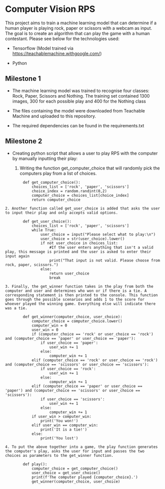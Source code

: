 # Computer Vision RPS

This project aims to train a machine learning model that can determine if a human player is playing rock, paper or scissors with a webcam as input. The goal is to create an algorithm that can play the game with a human contestant. Please see below for the technologies used:

- Tensorflow (Model trained via https://teachablemachine.withgoogle.com/)

- Python


## Milestone 1

- The machine learning model was trained to recognise four classes: Rock, Paper, Scissors and Nothing. The training set contained 1300 images, 300 for each possible play and 400 for the Nothing class

- The files containing the model were downloaded from Teachable Machine and uploaded to this repository.

- The required dependencies can be found in the requirements.txt

## Milestone 2

 - Creating python script that allows a user to play RPS with the computer by manually inputting their play:

    1. Writing the function get_computer_choice that will randomly pick the computers play from a list of choices.

```
        def get_computer_choice():
            choices_list = ['rock', 'paper', 'scissors']
            choice_index = random.randint(0,2)
            computer_choice = choices_list[choice_index]
            return computer_choice
```

    2. Another function called get_user_choice is added that asks the user to input their play and only accepts valid options.

```
        def get_user_choice():
            choices_list = ['rock', 'paper', 'scissors']
            while True:
                user_choice = input("Please select what to play:\n")
                user_choice = str(user_choice).lower()
                if not user_choice in choices_list:
                    #If the user enters anything that isn't a valid play, this message is printed and the user is asked to enter their input again
                    print("That input is not valid. Please choose from rock, paper, scissors.")
                else:
                    return user_choice
                    break
```

    3. Finally, the get_winner function takes in the play from both the computer and user and determines who won or if there is a tie. A corresponding statement is then printed to the console. This function goes through the possible scenarios and adds 1 to the score for whoever played the winning game. Everything else will indicate there was a tie.

```
        def get_winner(computer_choice, user_choice):
            computer_choice = computer_choice.lower()
            computer_win = 0
            user_win = 0
            if (computer_choice == 'rock' or user_choice == 'rock') and (computer_choice == 'paper' or user_choice == 'paper'):
                if user_choice == 'paper':
                    user_win += 1
                else:
                    computer_win += 1
            elif (computer_choice == 'rock' or user_choice == 'rock') and (computer_choice == 'scissors' or user_choice == 'scissors'):
                if user_choice == 'rock':
                    user_win += 1
                else:
                    computer_win += 1
            elif (computer_choice == 'paper' or user_choice == 'paper') and (computer_choice == 'scissors' or user_choice == 'scissors'):
                if user_choice == 'scissors':
                    user_win += 1
                else:
                    computer_win += 1
            if user_win > computer_win:
                print('You won!')
            elif user_win == computer_win:
                print('It is a tie!')
            else:
                print('You lost')
```

    4. To put the above together into a game, the play function generates the computer's play, asks the user for input and passes the two choices as parameters to the get_winner function.

```
        def play():
            computer_choice = get_computer_choice()
            user_choice = get_user_choice()
            print(f'The computer played {computer_choice}.')
            get_winner(computer_choice, user_choice)
```

